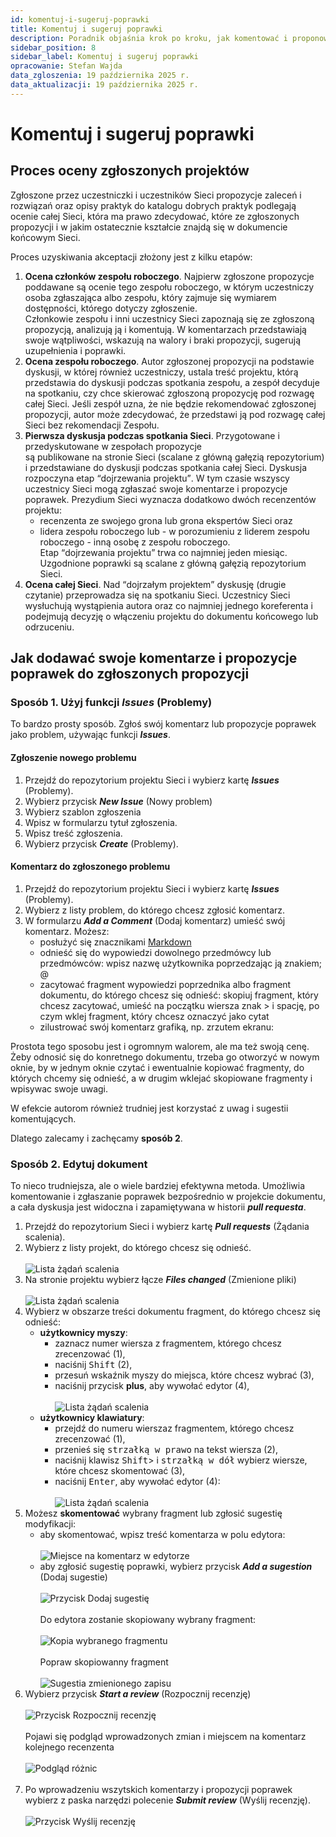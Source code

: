 ```yaml
---
id: komentuj-i-sugeruj-poprawki
title: Komentuj i sugeruj poprawki
description: Poradnik objaśnia krok po kroku, jak komentować i proponować poprawki. 
sidebar_position: 8
sidebar_label: Komentuj i sugeruj poprawki
opracowanie: Stefan Wajda
data_zgloszenia: 19 października 2025 r.
data_aktualizacji: 19 października 2025 r.
---
```


# Komentuj i sugeruj poprawki

## Proces oceny zgłoszonych projektów 
Zgłoszone przez uczestniczki i uczestników Sieci propozycje zaleceń i rozwiązań oraz opisy praktyk do katalogu dobrych praktyk podlegają ocenie całej Sieci, która ma prawo zdecydować, które ze zgłoszonych propozycji i w jakim ostatecznie kształcie znajdą się w dokumencie końcowym Sieci.

Proces uzyskiwania akceptacji złożony jest z kilku etapów:

1. **Ocena członków zespołu roboczego**. Najpierw zgłoszone propozycje poddawane są ocenie tego zespołu
   roboczego, w którym uczestniczy osoba zgłaszająca albo zespołu, który zajmuje się wymiarem dostępności, którego dotyczy zgłoszenie.<br/>
   Członkowie zespołu i inni uczestnicy Sieci zapoznają się ze zgłoszoną propozycją, analizują ją i komentują. W komentarzach przedstawiają swoje wątpliwości, wskazują na walory i braki propozycji, sugerują uzupełnienia i poprawki.
2. **Ocena zespołu roboczego**. Autor zgłoszonej propozycji na podstawie dyskusji, w której również
   uczestniczy, ustala treść projektu, którą przedstawia do dyskusji podczas spotkania zespołu, a zespół decyduje na spotkaniu, czy chce skierować zgłoszoną propozycję pod rozwagę całej Sieci. Jeśli zespół uzna, że nie będzie rekomendować zgłoszonej propozycji, autor może zdecydować, że przedstawi ją pod rozwagę całej Sieci bez rekomendacji Zespołu.
3. **Pierwsza dyskusja podczas spotkania Sieci**. Przygotowane i przedyskutowane w zespołach propozycje  
   są publikowane na stronie Sieci (scalane z główną gałęzią repozytorium) i przedstawiane do dyskusji podczas spotkania całej Sieci. Dyskusja rozpoczyna etap <q>dojrzewania projektu</q>. W tym czasie wszyscy uczestnicy Sieci mogą zgłaszać swoje komentarze i propozycje poprawek. Prezydium Sieci wyznacza dodatkowo dwóch recenzentów projektu:
   - recenzenta ze swojego grona lub grona ekspertów Sieci oraz 
   - lidera zespołu roboczego lub - w porozumieniu z liderem zespołu roboczego - inną osobę z zespołu roboczego.
   <br/>Etap <q>dojrzewania projektu</q> trwa co najmniej jeden miesiąc. Uzgodnione poprawki są scalane z główną gałęzią repozytorium Sieci. 
4. **Ocena całej Sieci**. Nad <q>dojrzałym projektem</q> dyskusję (drugie czytanie) przeprowadza się na spotkaniu Sieci. Uczestnicy Sieci wysłuchują wystąpienia autora oraz co najmniej jednego koreferenta i podejmują decyzję o włączeniu projektu do dokumentu końcowego lub odrzuceniu.

## Jak dodawać swoje komentarze i propozycje poprawek do zgłoszonych propozycji

### Sposób 1. Użyj funkcji *<em lang="en">Issues</em>* (Problemy)

To bardzo prosty sposób. Zgłoś swój komentarz lub propozycje poprawek jako problem, używając funkcji **<em lang="en">Issues</em>**.  

#### Zgłoszenie nowego problemu
1. Przejdź do repozytorium projektu Sieci i wybierz kartę **<em lang="en">Issues</em>** (Problemy).
2. Wybierz przycisk **<em lang="en">New Issue</em>** (Nowy problem)
3. Wybierz szablon zgłoszenia
4. Wpisz w formularzu tytuł zgłoszenia. 
5. Wpisz treść zgłoszenia. 
6. Wybierz przycisk **<em lang="en">Create</em>** (Problemy).

#### Komentarz do zgłoszonego problemu
1. Przejdź do repozytorium projektu Sieci i wybierz kartę **<em lang="en">Issues</em>** (Problemy).
2. Wybierz z listy problem, do którego chcesz zgłosić komentarz.
3. W formularzu **<em lang="en">Add a Comment</em>** (Dodaj komentarz) umieść swój komentarz. Możesz:
   - posłużyć się znacznikami [Markdown](../poradniki/poradnik-do-markdown)
   - odnieść się do wypowiedzi dowolnego przedmówcy lub przedmówców: wpisz nazwę użytkownika poprzedzając ją znakiem; @
   - zacytować fragment wypowiedzi poprzednika albo fragment dokumentu, do którego chcesz się odnieść: skopiuj fragment, który chcesz zacytować, umieść na początku wiersza znak &gt; i spację, po czym wklej fragment, który chcesz oznaczyć jako cytat
   - zilustrować swój komentarz grafiką,  np. zrzutem ekranu: 

Prostota tego sposobu jest i ogromnym walorem, ale ma też swoją cenę. Żeby odnosić się do konretnego dokumentu, trzeba go otworzyć w nowym oknie, by w jednym oknie czytać i ewentualnie kopiować fragmenty, do których chcemy się odnieść, a w drugim wklejać skopiowane fragmenty i wpisywac swoje uwagi. 

W efekcie autorom również trudniej jest korzystać z uwag i sugestii komentujących.

Dlatego zalecamy i zachęcamy **sposób 2**.

### Sposób 2. Edytuj dokument
To nieco trudniejsza, ale o wiele bardziej efektywna metoda. Umożliwia komentowanie i zgłaszanie poprawek bezpośrednio w projekcie dokumentu, a cała dyskusja jest widoczna i zapamiętywana w historii **<em lang="en">pull requesta</em>**.

1. Przejdź do repozytorium Sieci i wybierz kartę **<em lang="en">Pull requests</em>** (Żądania scalenia).
2. Wybierz z listy projekt, do którego chcesz się odnieść. <br /><br />
   ![Lista żądań scalenia](./img/komentuj-lista-projektow.png)
3. Na stronie projektu wybierz łącze **<em lang="en">Files changed</em>** (Zmienione pliki)<br /><br />
   ![Lista żądań scalenia](./img/komentuj-wybierz-lacze-zmienione-pliki.png)
4. Wybierz w obszarze treści dokumentu fragment, do którego chcesz się odnieść:
   - **użytkownicy myszy**: 
     - zaznacz numer wiersza z fragmentem, którego chcesz zrecenzować (1), 
     - naciśnij <kbd>Shift</kbd> (2), 
     - przesuń wskaźnik myszy do miejsca, które chcesz wybrać (3), 
     - naciśnij przycisk **plus**, aby wywołać edytor (4), <br /><br />
   ![Lista żądań scalenia](./img/komentuj-wybierz-fragment-mysza.png)
   - **użytkownicy klawiatury**: 
     - przejdź do numeru wierszaz fragmentem, którego chcesz zrecenzować (1),
     - przenieś się <kbd>strzałką w prawo</kbd> na tekst wiersza (2), 
     - naciśnij klawisz <kbd>Shift</kbd>> i <kbd>strzałką w dół</kbd> wybierz wiersze, które chcesz skomentować (3), 
     - naciśnij <kbd>Enter</kbd>, aby wywołać edytor (4): <br /><br />
   ![Lista żądań scalenia](./img/komentuj-wybierz-fragment-klawiatura.png)
5. Możesz **skomentować** wybrany fragment lub zgłosić sugestię modyfikacji:
   - aby skomentować, wpisz treść komentarza w polu edytora: <br /><br />
    ![Miejsce na komentarz w edytorze](./img/komentuj-dodaj-komentarz.png)
   - aby zgłosić sugestię poprawki, wybierz przycisk **<em lang="en">Add a sugestion</em>** (Dodaj sugestie)<br /><br />
    ![Przycisk Dodaj sugestię](./img/komentuj-dodaj-sugestie.png)<br /><br />
    Do edytora zostanie skopiowany wybrany fragment: <br/><br />
    ![Kopia wybranego fragmentu](./img/komentuj-dodaj-sugestie-cytat.png)<br /><br />
    Popraw skopiowanny fragment<br /><br />
    ![Sugestia zmienionego zapisu](./img/komentuj-dodaj-sugestie-sugestia.png)
6. Wybierz przycisk **<em lang="en">Start a review</em>** (Rozpocznij recenzję)<br /><br />
    ![Przycisk Rozpocznij recenzję](./img/komentuj-dodaj-sugestie-start-review.png)<br /><br />
    Pojawi się podgląd wprowadzonych zmian i miejscem na komentarz kolejnego recenzenta<br /><br />
    ![Podgląd różnic](./img/komentuj-dodaj-sugestie-roznice.png)<br /><br />
7. Po wprowadzeniu wszytskich komentarzy i propozycji poprawek wybierz z paska narzędzi polecenie **<em lang="en">Submit review</em>** (Wyślij recenzję).<br /><br />
    ![Przycisk Wyślij recenzję](./img/komentuj-submit-review.png)




